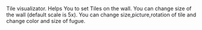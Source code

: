 Tile visualizator. Helps You to set Tiles on the wall. You can change size of the wall (default scale is 5x). You can change size,picture,rotation of tile and change color and size of fugue.